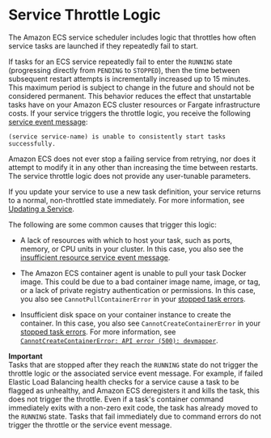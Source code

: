 # Service Throttle Logic<a name="service-throttle-logic"></a>

The Amazon ECS service scheduler includes logic that throttles how often service tasks are launched if they repeatedly fail to start\.

If tasks for an ECS service repeatedly fail to enter the `RUNNING` state \(progressing directly from `PENDING` to `STOPPED`\), then the time between subsequent restart attempts is incrementally increased up to 15 minutes\. This maximum period is subject to change in the future and should not be considered permanent\. This behavior reduces the effect that unstartable tasks have on your Amazon ECS cluster resources or Fargate infrastructure costs\. If your service triggers the throttle logic, you receive the following [service event message](service-event-messages.md#service-event-messages-4):

```
(service service-name) is unable to consistently start tasks successfully. 
```

Amazon ECS does not ever stop a failing service from retrying, nor does it attempt to modify it in any other than increasing the time between restarts\. The service throttle logic does not provide any user\-tunable parameters\.

If you update your service to use a new task definition, your service returns to a normal, non\-throttled state immediately\. For more information, see [Updating a Service](update-service.md)\.

The following are some common causes that trigger this logic:

+ A lack of resources with which to host your task, such as ports, memory, or CPU units in your cluster\. In this case, you also see the [insufficient resource service event message](service-event-messages.md#service-event-messages-1)\.

+ The Amazon ECS container agent is unable to pull your task Docker image\. This could be due to a bad container image name, image, or tag, or a lack of private registry authentication or permissions\. In this case, you also see `CannotPullContainerError` in your [stopped task errors](stopped-task-errors.md)\.

+ Insufficient disk space on your container instance to create the container\. In this case, you also see `CannotCreateContainerError` in your [stopped task errors](stopped-task-errors.md)\. For more information, see [`CannotCreateContainerError: API error (500): devmapper`](CannotCreateContainerError.md)\.

**Important**  
Tasks that are stopped after they reach the `RUNNING` state do not trigger the throttle logic or the associated service event message\. For example, if failed Elastic Load Balancing health checks for a service cause a task to be flagged as unhealthy, and Amazon ECS deregisters it and kills the task, this does not trigger the throttle\. Even if a task's container command immediately exits with a non\-zero exit code, the task has already moved to the `RUNNING` state\. Tasks that fail immediately due to command errors do not trigger the throttle or the service event message\.